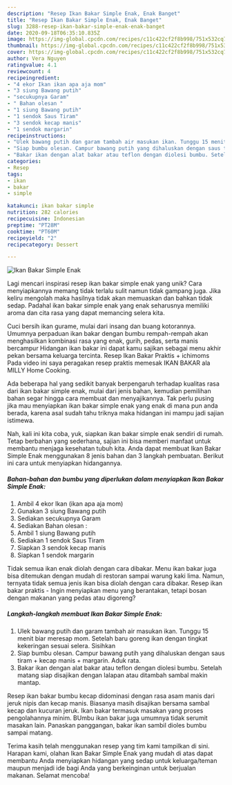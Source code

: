 ```yaml
---
description: "Resep Ikan Bakar Simple Enak, Enak Banget"
title: "Resep Ikan Bakar Simple Enak, Enak Banget"
slug: 3288-resep-ikan-bakar-simple-enak-enak-banget
date: 2020-09-18T06:35:10.835Z
image: https://img-global.cpcdn.com/recipes/c11c422cf2f8b998/751x532cq70/ikan-bakar-simple-enak-foto-resep-utama.jpg
thumbnail: https://img-global.cpcdn.com/recipes/c11c422cf2f8b998/751x532cq70/ikan-bakar-simple-enak-foto-resep-utama.jpg
cover: https://img-global.cpcdn.com/recipes/c11c422cf2f8b998/751x532cq70/ikan-bakar-simple-enak-foto-resep-utama.jpg
author: Vera Nguyen
ratingvalue: 4.1
reviewcount: 4
recipeingredient:
- "4 ekor Ikan ikan apa aja mom"
- "3 siung Bawang putih"
- "secukupnya Garam"
- " Bahan olesan "
- "1 siung Bawang putih"
- "1 sendok Saus Tiram"
- "3 sendok kecap manis"
- "1 sendok margarin"
recipeinstructions:
- "Ulek bawang putih dan garam tambah air masukan ikan. Tunggu 15 menit biar meresap mom. Setelah baru goreng ikan dengan tingkat kekeringan sesuai selera. Sisihkan"
- "Siap bumbu olesan. Campur bawang putih yang dihaluskan dengan saus tiram + kecap manis + margarin. Aduk rata."
- "Bakar ikan dengan alat bakar atau teflon dengan diolesi bumbu. Setelah matang siap disajikan dengan lalapan atau ditambah sambal makin mantap."
categories:
- Resep
tags:
- ikan
- bakar
- simple

katakunci: ikan bakar simple 
nutrition: 282 calories
recipecuisine: Indonesian
preptime: "PT28M"
cooktime: "PT60M"
recipeyield: "2"
recipecategory: Dessert

---
```



![Ikan Bakar Simple Enak](https://img-global.cpcdn.com/recipes/c11c422cf2f8b998/751x532cq70/ikan-bakar-simple-enak-foto-resep-utama.jpg)

Lagi mencari inspirasi resep ikan bakar simple enak yang unik? Cara menyiapkannya memang tidak terlalu sulit namun tidak gampang juga. Jika keliru mengolah maka hasilnya tidak akan memuaskan dan bahkan tidak sedap. Padahal ikan bakar simple enak yang enak seharusnya memiliki aroma dan cita rasa yang dapat memancing selera kita.

Cuci bersih ikan gurame, mulai dari insang dan buang kotorannya. Umumnya perpaduan ikan bakar dengan bumbu rempah-rempah akan menghasilkan kombinasi rasa yang enak, gurih, pedas, serta manis bercampur Hidangan ikan bakar ini dapat kamu sajikan sebagai menu akhir pekan bersama keluarga tercinta. Resep Ikan Bakar Praktis + ichimoms Pada video ini saya peragakan resep praktis memesak IKAN BAKAR ala MILLY Home Cooking.

Ada beberapa hal yang sedikit banyak berpengaruh terhadap kualitas rasa dari ikan bakar simple enak, mulai dari jenis bahan, kemudian pemilihan bahan segar hingga cara membuat dan menyajikannya. Tak perlu pusing jika mau menyiapkan ikan bakar simple enak yang enak di mana pun anda berada, karena asal sudah tahu triknya maka hidangan ini mampu jadi sajian istimewa.


Nah, kali ini kita coba, yuk, siapkan ikan bakar simple enak sendiri di rumah. Tetap berbahan yang sederhana, sajian ini bisa memberi manfaat untuk membantu menjaga kesehatan tubuh kita. Anda dapat membuat Ikan Bakar Simple Enak menggunakan 8 jenis bahan dan 3 langkah pembuatan. Berikut ini cara untuk menyiapkan hidangannya.

<!--inarticleads1-->

##### Bahan-bahan dan bumbu yang diperlukan dalam menyiapkan Ikan Bakar Simple Enak:

1. Ambil 4 ekor Ikan (ikan apa aja mom)
1. Gunakan 3 siung Bawang putih
1. Sediakan secukupnya Garam
1. Sediakan  Bahan olesan :
1. Ambil 1 siung Bawang putih
1. Sediakan 1 sendok Saus Tiram
1. Siapkan 3 sendok kecap manis
1. Siapkan 1 sendok margarin


Tidak semua ikan enak diolah dengan cara dibakar. Menu ikan bakar juga bisa ditemukan dengan mudah di restoran sampai warung kaki lima. Namun, ternyata tidak semua jenis ikan bisa diolah dengan cara dibakar. Resep ikan bakar praktis - Ingin menyiapkan menu yang berantakan, tetapi bosan dengan makanan yang pedas atau digoreng? 

<!--inarticleads2-->

##### Langkah-langkah membuat Ikan Bakar Simple Enak:

1. Ulek bawang putih dan garam tambah air masukan ikan. Tunggu 15 menit biar meresap mom. Setelah baru goreng ikan dengan tingkat kekeringan sesuai selera. Sisihkan
1. Siap bumbu olesan. Campur bawang putih yang dihaluskan dengan saus tiram + kecap manis + margarin. Aduk rata.
1. Bakar ikan dengan alat bakar atau teflon dengan diolesi bumbu. Setelah matang siap disajikan dengan lalapan atau ditambah sambal makin mantap.


Resep ikan bakar bumbu kecap didominasi dengan rasa asam manis dari jeruk nipis dan kecap manis. Biasanya masih disajikan bersama sambal kecap dan kucuran jeruk. Ikan bakar termasuk masakan yang proses pengolahannya minim. BUmbu ikan bakar juga umumnya tidak serumit masakan lain. Panaskan panggangan, bakar ikan sambil dioles bumbu sampai matang. 

Terima kasih telah menggunakan resep yang tim kami tampilkan di sini. Harapan kami, olahan Ikan Bakar Simple Enak yang mudah di atas dapat membantu Anda menyiapkan hidangan yang sedap untuk keluarga/teman maupun menjadi ide bagi Anda yang berkeinginan untuk berjualan makanan. Selamat mencoba!
